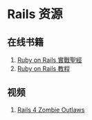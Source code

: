 # Rails 资源

## 在线书籍

1. [Ruby on Rails 實戰聖經](http://ihower.tw/rails3/index.html)
2. [Ruby on Rails 教程](http://railstutorial-china.org/)

## 视频

1. [Rails 4 Zombie Outlaws](https://www.codeschool.com/courses/rails-4-zombie-outlaws)
